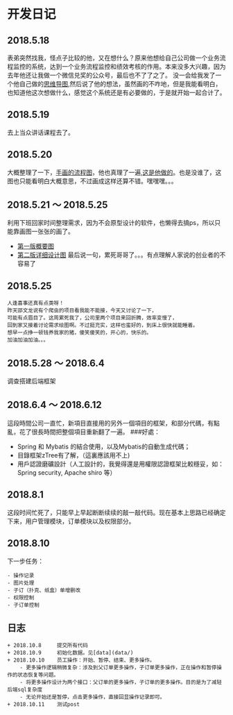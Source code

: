 # 开发日记
## 2018.5.18
表弟突然找我，怪点子比较的他，又在想什么？原来他想给自己公司做一个业务流程监控的系统，达到一个业务流程监控和绩效考核的作用。本来没多大兴趣，因为去年他还让我做一个微信兑奖的公众号，最后也不了了之了。
没一会给我发了一个他自己做的[思维导图](望京印刷内部生产管理（绩效）系统.xmind),然后说了他的想法，虽然画的不咋地，但是我能看明白，也知道他这次想做什么，感觉这个系统还是有必要做的，于是就开始一起合计了。
## 2018.5.19
去上当众讲话课程去了。
## 2018.5.20
大概整理了一下，[手画的流程图](temp/1385965045.jpg)，他也真理了一遍,[这是他做的](/home/youngsmith/桌面/望京生产流程图.pdf)。也是没谁了，这图也只能看明白大概意思，不过画成这样还算不错。嘿嘿嘿。。。
## 2018.5.21 ～ 2018.5.25
利用下班回家时间整理需求，因为不会原型设计的软件，也懒得去搞ps，所以只能靠画图一张张的画了。
- [第一版概要图](design/望京设计图1.1)
- [第二版详细设计图](design/望京设计图1.2)
最后说一句，累死哥哥了。。。有点理解人家说的创业者的不容易了
## 2018.5.25
```
人逢喜事还真有点类呀！
昨天邵文龙说有个爬虫的项目看我能不能接，今天又讨论了一下，
可能有点眉目了。这周累死我了，公司里两个项目来回折腾，效率变慢了，
回到家又接着讨论需求绘图啊。不过挺充实，这样也蛮好的，到床上很快就能睡着。
想早一点挣一顿钱养我家的猪，傻笑傻笑的，开心的，快乐的。
加油加油加油。。。
```
## 2018.5.28 ～ 2018.6.4
调查搭建后端框架
## 2018.6.4 ～ 2018.6.12
這段時間公司一直忙，新項目直接用的另外一個項目的框架，和部分代碼，有點亂，花了很長時間把整個項目重新翻了一遍。
###好處：
- Spring 和 Mybatis 的結合使用，以及Mybatis的自動生成代碼；
- 目錄框架zTree有了解，（這裏應該用不上)
- 用戶認證磨礦設計（人工設計的，我覺得還是用權限認證框架比較穩妥，如：Spring security, Apache shiro 等）
## 2018.8.1 
这段时间忙死了，只能早上早起断断续续的敲一敲代码。现在基本上思路已经确定下来，用户管理模块，订单模块以及权限部分。

## 2018.8.10
下一步任务：

    - 操作记录
    - 图片处理
    - 子订（扑克、纸盒）单增删改
    - 权限控制
    - 子订单控制
    
    
 ## 日志
    + 2018.10.8     提交所有代码
    + 2018.10.9     初始化数据。见[data](data/)
    + 2018.10.10    员工操作：开始、暂停、结束、更多操作。
        - 更多操作逻辑稍微复杂：涉及到父订单更多操作，子订单更多操作，正在操作和暂停操作的状态恢复等问题。
        - 将更多操作设计为两个接口：父订单的更多操作，子订单的更多操作。目的是为了减轻后端sql复杂度
        - 无论开始还是暂停，点击更多操作，直接回显操作记录即可。
    + 2018.10.11    测试post
    